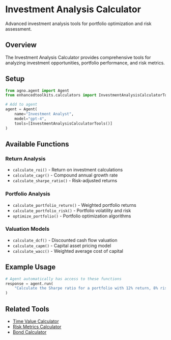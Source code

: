 # Investment Analysis Calculator

Advanced investment analysis tools for portfolio optimization and risk assessment.

## Overview

The Investment Analysis Calculator provides comprehensive tools for analyzing investment opportunities, portfolio performance, and risk metrics.

## Setup

```python
from agno.agent import Agent
from enhancedtoolkits.calculators import InvestmentAnalysisCalculatorTools

# Add to agent
agent = Agent(
    name="Investment Analyst",
    model="gpt-4",
    tools=[InvestmentAnalysisCalculatorTools()]
)
```

## Available Functions

### Return Analysis
- `calculate_roi()` - Return on investment calculations
- `calculate_cagr()` - Compound annual growth rate
- `calculate_sharpe_ratio()` - Risk-adjusted returns

### Portfolio Analysis
- `calculate_portfolio_return()` - Weighted portfolio returns
- `calculate_portfolio_risk()` - Portfolio volatility and risk
- `optimize_portfolio()` - Portfolio optimization algorithms

### Valuation Models
- `calculate_dcf()` - Discounted cash flow valuation
- `calculate_capm()` - Capital asset pricing model
- `calculate_wacc()` - Weighted average cost of capital

## Example Usage

```python
# Agent automatically has access to these functions
response = agent.run(
    "Calculate the Sharpe ratio for a portfolio with 12% return, 8% risk-free rate, and 15% volatility"
)
```

## Related Tools

- [Time Value Calculator](time-value.md)
- [Risk Metrics Calculator](risk.md)
- [Bond Calculator](bond.md)